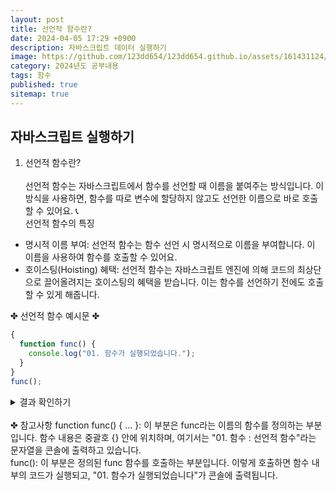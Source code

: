 ```yaml
---
layout: post
title: 선언적 함수란?
date: 2024-04-05 17:29 +0900
description: 자바스크립트 데이터 실행하기
image: https://github.com/123dd654/123dd654.github.io/assets/161431124/259eefec-485f-4de7-809a-9678444c08c2
category: 2024년도 공부내용
tags: 함수
published: true
sitemap: true
---
```


## 자바스크립트 실행하기<br />

1.  선언적 함수란?
    <br />  
    선언적 함수는 자바스크립트에서 함수를 선언할 때 이름을 붙여주는 방식입니다.
    이 방식을 사용하면, 함수를 따로 변수에 할당하지 않고도 선언한 이름으로 바로 호출할 수 있어요. 📞
    <br />
    선언적 함수의 특징

- 명시적 이름 부여: 선언적 함수는 함수 선언 시 명시적으로 이름을 부여합니다. 이 이름을 사용하여 함수를 호출할 수 있어요.
- 호이스팅(Hoisting) 혜택: 선언적 함수는 자바스크립트 엔진에 의해 코드의 최상단으로 끌어올려지는 호이스팅의 혜택을 받습니다.
  이는 함수를 선언하기 전에도 호출할 수 있게 해줍니다.
  <br />

✤ 선언적 함수 예시문 ✤

```javascript
{
  function func() {
    console.log("01. 함수가 실행되었습니다.");
  }
}
func();
```

<div class="result">
<details>
   <summary>결과 확인하기</summary>
   <div>
         <b> 01. 함수가 실행되었습니다. </b>
   </div>
</details>
</div>

<br />
✤ 참고사항
function func() { ... }: 이 부분은 func라는 이름의 함수를 정의하는 부분입니다.
함수 내용은 중괄호 {} 안에 위치하며, 여기서는 "01. 함수 : 선언적 함수"라는 문자열을 콘솔에 출력하고 있습니다.

<br />
func(): 이 부분은 정의된 func 함수를 호출하는 부분입니다. 이렇게 호출하면 함수 내부의 코드가 실행되고,
"01. 함수가 실행되었습니다"가 콘솔에 출력됩니다.
